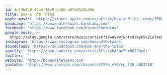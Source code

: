 ```yaml
---
id: 3efdb3b0-44ee-11e9-b43b-a97e9522b58b
title: Box & The Twins
apple_music: 'https://itunes.apple.com/us/artist/box-and-the-twins/956891450'
bandcamp: 'https://boxandthetwins.bandcamp.com'
facebook: 'https://www.facebook.com/boxandthetwins'
google_music: >-
  https://play.google.com/store/music/artist?id=Ayzwjwrtcdzkyn5x2iolmx5nbni
instagram: 'https://www.instagram.com/boxandthetwins'
soundcloud: 'https://soundcloud.com/box-and-the-twins'
spotify: 'https://open.spotify.com/artist/6CtrtybA3qx7crB67ZHy6z'
twitter: ''
website: 'http://boxandthetwins.com'
youtube: 'https://www.youtube.com/channel/UCV7w_vYOYep_lJQ_aOKI7kQ'
---
```

